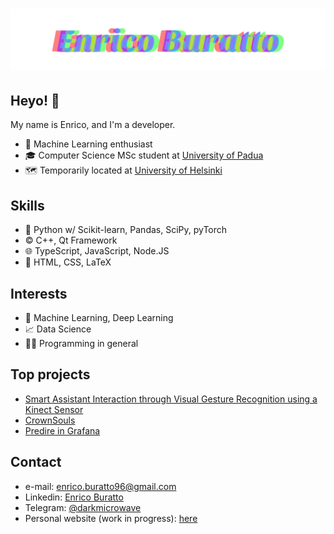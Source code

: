 <h1 align="center">
  <img src="https://raw.githubusercontent.com/enricobu96/enricobu96/master/logo.svg" alt="Enrico Buratto" />
</h1>

## Heyo! 👋

My name is Enrico, and I'm a developer.

- 🤖 Machine Learning enthusiast
- 🎓 Computer Science MSc student at [University of Padua](https://www.unipd.it/en/)
- 🗺️ Temporarily located at [University of Helsinki](https://www.helsinki.fi/en)

## Skills

- 🐍 Python w/ Scikit-learn, Pandas, SciPy, pyTorch
- ©️ C++, Qt Framework
- 🌐 TypeScript, JavaScript, Node.JS
- 📜 HTML, CSS, LaTeX

## Interests

- 🤖 Machine Learning, Deep Learning
- 📈 Data Science
- 👨‍💻️ Programming in general


## Top projects

- [Smart Assistant Interaction through Visual Gesture Recognition using a Kinect Sensor](https://github.com/enricobu96/vcs-project)
- [CrownSouls](https://github.com/enricobu96/pao-crownsouls)
- [Predire in Grafana](https://github.com/CoffeeCodeSWE/swe-predire-in-grafana)

## Contact

- e-mail: [enrico.buratto96@gmail.com](mailto:enrico.buratto96@gmail.com)
- Linkedin: [Enrico Buratto](https://www.linkedin.com/in/enrico-buratto-04104b151/)
- Telegram: [@darkmicrowave](https://t.me/darkmicrowave)
- Personal website (work in progress): [here](https://enricobu96.github.io/)
